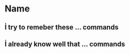 Name
====

İ try to remeber these ... commands
-----------------------------------

İ already know well that ... commands
-------------------------------------
